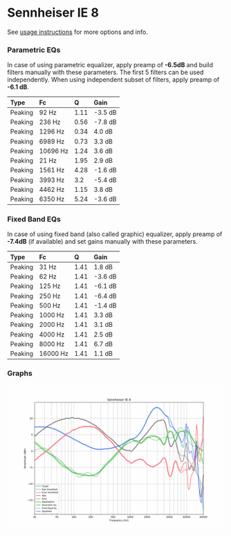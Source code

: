 # Sennheiser IE 8
See [usage instructions](https://github.com/jaakkopasanen/AutoEq#usage) for more options and info.

### Parametric EQs
In case of using parametric equalizer, apply preamp of **-6.5dB** and build filters manually
with these parameters. The first 5 filters can be used independently.
When using independent subset of filters, apply preamp of **-6.1 dB**.

| Type    | Fc       |    Q | Gain    |
|:--------|:---------|:-----|:--------|
| Peaking | 92 Hz    | 1.11 | -3.5 dB |
| Peaking | 236 Hz   | 0.56 | -7.8 dB |
| Peaking | 1296 Hz  | 0.34 | 4.0 dB  |
| Peaking | 6989 Hz  | 0.73 | 3.3 dB  |
| Peaking | 10696 Hz | 1.24 | 3.6 dB  |
| Peaking | 21 Hz    | 1.95 | 2.9 dB  |
| Peaking | 1561 Hz  | 4.28 | -1.6 dB |
| Peaking | 3993 Hz  | 3.2  | -5.4 dB |
| Peaking | 4462 Hz  | 1.15 | 3.8 dB  |
| Peaking | 6350 Hz  | 5.24 | -3.6 dB |

### Fixed Band EQs
In case of using fixed band (also called graphic) equalizer, apply preamp of **-7.4dB**
(if available) and set gains manually with these parameters.

| Type    | Fc       |    Q | Gain    |
|:--------|:---------|:-----|:--------|
| Peaking | 31 Hz    | 1.41 | 1.8 dB  |
| Peaking | 62 Hz    | 1.41 | -3.6 dB |
| Peaking | 125 Hz   | 1.41 | -6.1 dB |
| Peaking | 250 Hz   | 1.41 | -6.4 dB |
| Peaking | 500 Hz   | 1.41 | -1.4 dB |
| Peaking | 1000 Hz  | 1.41 | 3.3 dB  |
| Peaking | 2000 Hz  | 1.41 | 3.1 dB  |
| Peaking | 4000 Hz  | 1.41 | 2.5 dB  |
| Peaking | 8000 Hz  | 1.41 | 6.7 dB  |
| Peaking | 16000 Hz | 1.41 | 1.1 dB  |

### Graphs
![](./Sennheiser%20IE%208.png)